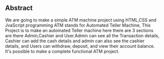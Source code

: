## Abstract 
We are going to make a simple ATM machine project using HTML,CSS and JvaScript programming ATM stands for Automated Teller Machine, This Project is to make an automated Teller machine here there are 3 sections are there Admin,Cashier and User.Admin can see all the Transaction details, Cashier can add the cash details and admin can also see the cashier details, and Users can withdraw, deposit, and view their account balance. It's possible to make a complete functional ATM project.



